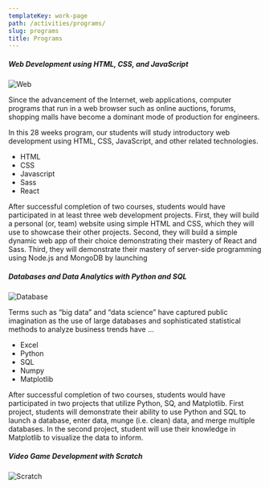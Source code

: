 ```yaml
---
templateKey: work-page
path: /activities/programs/
slug: programs
title: Programs
---
```

##### Web Development using HTML, CSS, and JavaScript

![Web](/img/web.png)

Since the advancement of the Internet, web applications, computer programs that run in a web browser such as online auctions, forums, shopping malls have become a dominant mode of production for engineers.

In this 28 weeks program, our students will study introductory web development using HTML, CSS, JavaScript, and other related technologies.     

* HTML
* CSS
* Javascript
* Sass
* React

After successful completion of two courses, students would have participated in at least three web development projects.  First, they will build a personal (or, team) website using simple HTML and CSS, which they will use to showcase their other projects.  Second, they will build a simple dynamic web app of their choice demonstrating their mastery of React and Sass.  Third, they will demonstrate their mastery of server-side programming using Node.js and MongoDB by launching

##### Databases and Data Analytics with Python and SQL

![Database](/img/databases.png)

Terms such as “big data” and “data science” have captured public imagination as the use of large databases and sophisticated statistical methods to analyze business trends have  …

* Excel
* Python
* SQL
* Numpy
* Matplotlib

After successful completion of two courses, students would have participated in two projects that utilize Python, SQ, and Matplotlib.  First project, students will demonstrate their ability to use Python and SQL to launch a database, enter data, munge (i.e. clean) data, and merge multiple databases.  In the second project, student will use their knowledge in Matplotlib to visualize the data to inform.

##### Video Game Development with Scratch

![Scratch](/img/scratch.png)
